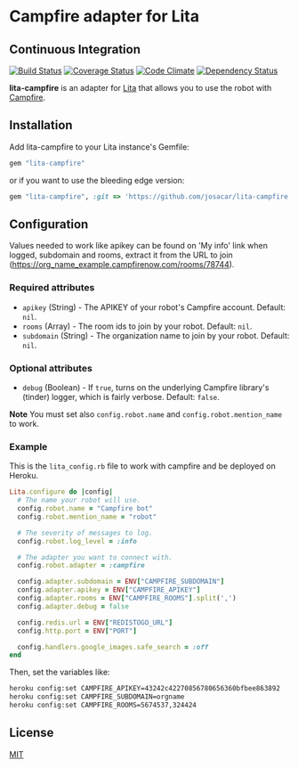 # Campfire adapter for Lita

## Continuous Integration

[![Build Status](https://secure.travis-ci.org/josacar/lita-campfire.png)](http://travis-ci.org/josacar/lita-campfire)
[![Coverage Status](https://coveralls.io/repos/josacar/lita-campfire/badge.png)](https://coveralls.io/r/josacar/lita-campfire)
[![Code Climate](https://codeclimate.com/github/josacar/lita-campfire.png)](https://codeclimate.com/github/josacar/lita-campfire)
[![Dependency Status](https://gemnasium.com/josacar/lita-campfire.png)](https://gemnasium.com/josacar/lita-campfire)

**lita-campfire** is an adapter for [Lita](https://github.com/jimmycuadra/lita) that allows you to use the robot with [Campfire](https://campfirenow.com).

## Installation

Add lita-campfire to your Lita instance's Gemfile:

```ruby
gem "lita-campfire"
```

or if you want to use the bleeding edge version:

```ruby
gem "lita-campfire", :git => 'https://github.com/josacar/lita-campfire.git'
```

## Configuration

Values needed to work like apikey can be found on 'My info' link when logged, subdomain and rooms, extract it from the URL to join (https://org_name_example.campfirenow.com/rooms/78744).

### Required attributes

* `apikey` (String) - The APIKEY of your robot's Campfire account. Default: `nil`.
* `rooms` (Array) - The room ids to join by your robot. Default: `nil`.
* `subdomain` (String) - The organization name to join by your robot. Default: `nil`.

### Optional attributes

* `debug` (Boolean) - If `true`, turns on the underlying Campfire library's (tinder) logger, which is fairly verbose. Default: `false`.

**Note** You must set also `config.robot.name` and `config.robot.mention_name` to work.

### Example

This is the `lita_config.rb` file to work with campfire and be deployed on Heroku.

```ruby
Lita.configure do |config|
  # The name your robot will use.
  config.robot.name = "Campfire bot"
  config.robot.mention_name = "robot"

  # The severity of messages to log.
  config.robot.log_level = :info

  # The adapter you want to connect with.
  config.robot.adapter = :campfire

  config.adapter.subdomain = ENV["CAMPFIRE_SUBDOMAIN"]
  config.adapter.apikey = ENV["CAMPFIRE_APIKEY"]
  config.adapter.rooms = ENV["CAMPFIRE_ROOMS"].split(',')
  config.adapter.debug = false

  config.redis.url = ENV["REDISTOGO_URL"]
  config.http.port = ENV["PORT"]

  config.handlers.google_images.safe_search = :off
end
```

Then, set the variables like:

```bash
heroku config:set CAMPFIRE_APIKEY=43242c42270856780656360bfbee863892
heroku config:set CAMPFIRE_SUBDOMAIN=orgname
heroku config:set CAMPFIRE_ROOMS=5674537,324424
```

## License

[MIT](http://opensource.org/licenses/MIT)

